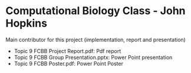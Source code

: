 # Computational Biology Class - John Hopkins
Main contributor for this project (implementation, report and presentation)
- Topic 9 FCBB Project Report.pdf: Pdf report
- Topic 9 FCBB Group Presentation.pptx: Power Point presentation
- Topic 9 FCBB Poster.pdf: Power Point Poster
